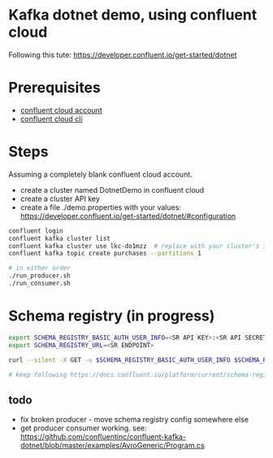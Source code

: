 # Kafka dotnet demo, using confluent cloud

Following this tute: https://developer.confluent.io/get-started/dotnet

# Prerequisites
- [confluent cloud account](https://confluent.cloud/)
- [confluent cloud cli](https://docs.confluent.io/confluent-cli/current/install.html)

# Steps
Assuming a completely blank confluent cloud account.

- create a cluster named DotnetDemo in confluent cloud
- create a cluster API key
- create a file ./demo.properties with your values: https://developer.confluent.io/get-started/dotnet/#configuration

```sh
confluent login
confluent kafka cluster list
confluent kafka cluster use lkc-do1mzz  # replace with your cluster's id
confluent kafka topic create purchases --partitions 1

# in either order
./run_producer.sh
./run_consumer.sh
```

# Schema registry (in progress)
```sh
export SCHEMA_REGISTRY_BASIC_AUTH_USER_INFO=<SR API KEY>:<SR API SECRET>
export SCHEMA_REGISTRY_URL=<SR ENDPOINT>

curl --silent -X GET -u $SCHEMA_REGISTRY_BASIC_AUTH_USER_INFO $SCHEMA_REGISTRY_URL/subjects | jq .

# keep following https://docs.confluent.io/platform/current/schema-registry/schema_registry_ccloud_tutorial.html#using-curl-to-interact-with-schema-registry
```

## todo
- fix broken producer - move schema registry config somewhere else
- get producer consumer working. see: https://github.com/confluentinc/confluent-kafka-dotnet/blob/master/examples/AvroGeneric/Program.cs
